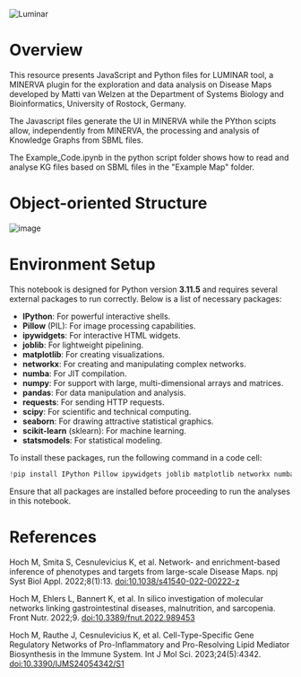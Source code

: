 ![Luminar](https://github.com/user-attachments/assets/b1e202fc-aa40-4b59-b655-6cc59ce8719b)

# Overview

This resource presents JavaScript and Python files for LUMINAR tool, a MINERVA plugin for the exploration and data analysis on Disease Maps developed by Matti van Welzen at the Department of Systems Biology and Bioinformatics, University of Rostock, Germany.

The Javascript files generate the UI in MINERVA while the PYthon scipts allow, independently from MINERVA, the processing and analysis of Knowledge Graphs from SBML files.

The Example_Code.ipynb in the python script folder shows how to read and analyse KG files based on SBML files in the "Example Map" folder.



# Object-oriented Structure

![image](https://github.com/MattiHoch/KnowledgeGraphAnalysis/assets/37984689/3af48f77-2985-4ad0-b004-9940e3f10966)

# Environment Setup

This notebook is designed for Python version **3.11.5** and requires several external packages to run correctly. Below is a list of necessary packages:

- **IPython**: For powerful interactive shells.
- **Pillow** (PIL): For image processing capabilities.
- **ipywidgets**: For interactive HTML widgets.
- **joblib**: For lightweight pipelining.
- **matplotlib**: For creating visualizations.
- **networkx**: For creating and manipulating complex networks.
- **numba**: For JIT compilation.
- **numpy**: For support with large, multi-dimensional arrays and matrices.
- **pandas**: For data manipulation and analysis.
- **requests**: For sending HTTP requests.
- **scipy**: For scientific and technical computing.
- **seaborn**: For drawing attractive statistical graphics.
- **scikit-learn** (sklearn): For machine learning.
- **statsmodels**: For statistical modeling.

To install these packages, run the following command in a code cell:

```python
!pip install IPython Pillow ipywidgets joblib matplotlib networkx numba numpy pandas requests scipy seaborn scikit-learn statsmodels d3blocks
```

Ensure that all packages are installed before proceeding to run the analyses in this notebook.

# References

Hoch M, Smita S, Cesnulevicius K, et al. Network- and enrichment-based inference of phenotypes and targets from large-scale Disease Maps. npj Syst Biol Appl. 2022;8(1):13. [doi:10.1038/s41540-022-00222-z](https://doi.org/10.1038/s41540-022-00222-z)

Hoch M, Ehlers L, Bannert K, et al. In silico investigation of molecular networks linking gastrointestinal diseases, malnutrition, and sarcopenia. Front Nutr. 2022;9. [doi:10.3389/fnut.2022.989453](https://doi.org/10.1038/s41540-022-00222-z)

Hoch M, Rauthe J, Cesnulevicius K, et al. Cell-Type-Specific Gene Regulatory Networks of Pro-Inflammatory and Pro-Resolving Lipid Mediator Biosynthesis in the Immune System. Int J Mol Sci. 2023;24(5):4342. [doi:10.3390/IJMS24054342/S1](https://www.mdpi.com/1422-0067/24/5/4342)
